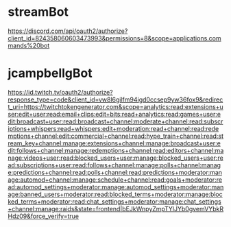 # streamBot
https://discord.com/api/oauth2/authorize?client_id=824358060603473993&permissions=8&scope=applications.commands%20bot

# jcampbellgBot
https://id.twitch.tv/oauth2/authorize?response_type=code&client_id=vw8l6gilfm94igd0ccsep9yw36fox9&redirect_uri=https://twitchtokengenerator.com&scope=analytics:read:extensions+user:edit+user:read:email+clips:edit+bits:read+analytics:read:games+user:edit:broadcast+user:read:broadcast+channel:moderate+channel:read:subscriptions+whispers:read+whispers:edit+moderation:read+channel:read:redemptions+channel:edit:commercial+channel:read:hype_train+channel:read:stream_key+channel:manage:extensions+channel:manage:broadcast+user:edit:follows+channel:manage:redemptions+channel:read:editors+channel:manage:videos+user:read:blocked_users+user:manage:blocked_users+user:read:subscriptions+user:read:follows+channel:manage:polls+channel:manage:predictions+channel:read:polls+channel:read:predictions+moderator:manage:automod+channel:manage:schedule+channel:read:goals+moderator:read:automod_settings+moderator:manage:automod_settings+moderator:manage:banned_users+moderator:read:blocked_terms+moderator:manage:blocked_terms+moderator:read:chat_settings+moderator:manage:chat_settings+channel:manage:raids&state=frontend|bEJkWnpyZmpTYlJYb0gvemVYbkRHdz09&force_verify=true